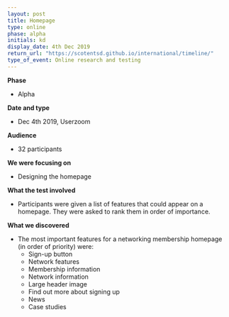 ```yaml
---
layout: post
title: Homepage
type: online
phase: alpha
initials: kd
display_date: 4th Dec 2019
return_url: "https://scotentsd.github.io/international/timeline/"
type_of_event: Online research and testing
---
```

**Phase**
- Alpha 

**Date and type**
- Dec 4th 2019,  Userzoom

**Audience**
- 32 participants

**We were focusing on**
- Designing the homepage

**What the test involved**
- Participants were given a list of features that could appear on a homepage. They were asked to rank them in order of importance. 

**What we discovered**
- The most important features for a networking membership homepage (in order of priority) were:
  - Sign-up button
  - Network features
  - Membership information
  - Network information
  - Large header image
  - Find out more about signing up
  - News
  - Case studies

<!--more-->
